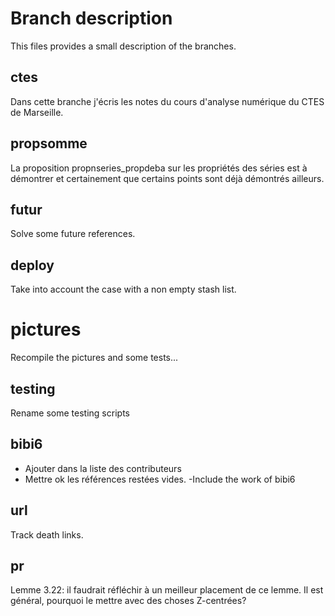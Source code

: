 # Branch description

This files provides a small description of the branches.

## ctes

Dans cette branche j'écris les notes du cours d'analyse numérique du CTES de Marseille.

## propsomme

La proposition propnseries_propdeba sur les propriétés des séries est à démontrer et certainement que certains points sont déjà démontrés ailleurs.

## futur

Solve some future references.

## deploy

Take into account the case with a non empty stash list.

# pictures

Recompile the pictures and some tests...

## testing

Rename some testing scripts

## bibi6

- Ajouter dans la liste des contributeurs
- Mettre ok les références restées vides.
-Include the work of bibi6


## url

Track death links.

## pr
Lemme 3.22: il faudrait réfléchir à un meilleur placement de ce lemme. Il est général, pourquoi le mettre avec des choses Z-centrées?
